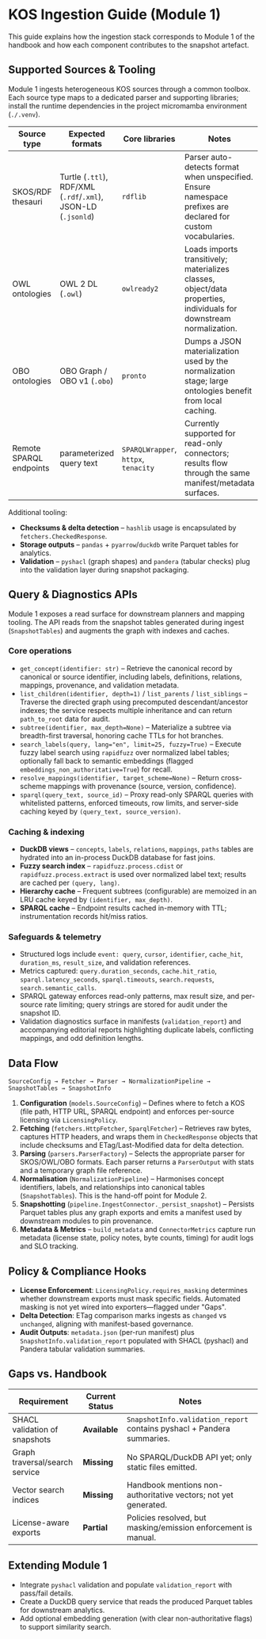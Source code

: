# KOS Ingestion Guide (Module 1)

This guide explains how the ingestion stack corresponds to Module 1 of the handbook and how each component contributes to the snapshot artefact.

## Supported Sources & Tooling

Module 1 ingests heterogeneous KOS sources through a common toolbox. Each source
type maps to a dedicated parser and supporting libraries; install the runtime
dependencies in the project micromamba environment (`./.venv`).

| Source type | Expected formats | Core libraries | Notes |
| --- | --- | --- | --- |
| SKOS/RDF thesauri | Turtle (`.ttl`), RDF/XML (`.rdf`/`.xml`), JSON-LD (`.jsonld`) | `rdflib` | Parser auto-detects format when unspecified. Ensure namespace prefixes are declared for custom vocabularies. |
| OWL ontologies | OWL 2 DL (`.owl`) | `owlready2` | Loads imports transitively; materializes classes, object/data properties, individuals for downstream normalization. |
| OBO ontologies | OBO Graph / OBO v1 (`.obo`) | `pronto` | Dumps a JSON materialization used by the normalization stage; large ontologies benefit from local caching. |
| Remote SPARQL endpoints | parameterized query text | `SPARQLWrapper`, `httpx`, `tenacity` | Currently supported for read-only connectors; results flow through the same manifest/metadata surfaces. |

Additional tooling:

- **Checksums & delta detection** – `hashlib` usage is encapsulated by `fetchers.CheckedResponse`.
- **Storage outputs** – `pandas` + `pyarrow`/`duckdb` write Parquet tables for analytics.
- **Validation** – `pyshacl` (graph shapes) and `pandera` (tabular checks) plug into the validation layer during snapshot packaging.

## Query & Diagnostics APIs

Module 1 exposes a read surface for downstream planners and mapping tooling. The
API reads from the snapshot tables generated during ingest (`SnapshotTables`)
and augments the graph with indexes and caches.

### Core operations

- `get_concept(identifier: str)` – Retrieve the canonical record by canonical or
  source identifier, including labels, definitions, relations, mappings,
  provenance, and validation metadata.
- `list_children(identifier, depth=1)` / `list_parents` / `list_siblings` –
  Traverse the directed graph using precomputed descendant/ancestor indexes; the
  service respects multiple inheritance and can return `path_to_root` data for
  audit.
- `subtree(identifier, max_depth=None)` – Materialize a subtree via breadth-first
  traversal, honoring cache TTLs for hot branches.
- `search_labels(query, lang="en", limit=25, fuzzy=True)` – Execute fuzzy label
  search using `rapidfuzz` over normalized label tables; optionally fall back to
  semantic embeddings (flagged `embeddings_non_authoritative=True`) for recall.
- `resolve_mappings(identifier, target_scheme=None)` – Return cross-scheme
  mappings with provenance (source, version, confidence).
- `sparql(query_text, source_id)` – Proxy read-only SPARQL queries with
  whitelisted patterns, enforced timeouts, row limits, and server-side caching
  keyed by `(query_text, source_version)`.

### Caching & indexing

- **DuckDB views** – `concepts`, `labels`, `relations`, `mappings`, `paths`
  tables are hydrated into an in-process DuckDB database for fast joins.
- **Fuzzy search index** – `rapidfuzz.process.cdist` or `rapidfuzz.process.extract`
  is used over normalized label text; results are cached per `(query, lang)`.
- **Hierarchy cache** – Frequent subtrees (configurable) are memoized in an LRU
  cache keyed by `(identifier, max_depth)`.
- **SPARQL cache** – Endpoint results cached in-memory with TTL; instrumentation
  records hit/miss ratios.

### Safeguards & telemetry

- Structured logs include `event: query`, `cursor`, `identifier`, `cache_hit`,
  `duration_ms`, `result_size`, and validation references.
- Metrics captured: `query.duration_seconds`, `cache.hit_ratio`,
  `sparql.latency_seconds`, `sparql.timeouts`, `search.requests`,
  `search.semantic_calls`.
- SPARQL gateway enforces read-only patterns, max result size, and per-source
  rate limiting; query strings are stored for audit under the snapshot ID.
- Validation diagnostics surface in manifests (`validation_report`) and
  accompanying editorial reports highlighting duplicate labels, conflicting
  mappings, and odd definition lengths.

## Data Flow

```
SourceConfig → Fetcher → Parser → NormalizationPipeline → SnapshotTables → SnapshotInfo
```

1. **Configuration** (`models.SourceConfig`) – Defines where to fetch a KOS (file path, HTTP URL, SPARQL endpoint) and enforces per-source licensing via `LicensingPolicy`.
2. **Fetching** (`fetchers.HttpFetcher`, `SparqlFetcher`) – Retrieves raw bytes, captures HTTP headers, and wraps them in `CheckedResponse` objects that include checksums and ETag/Last-Modified data for delta detection.
3. **Parsing** (`parsers.ParserFactory`) – Selects the appropriate parser for SKOS/OWL/OBO formats. Each parser returns a `ParserOutput` with stats and a temporary graph file reference.
4. **Normalisation** (`NormalizationPipeline`) – Harmonises concept identifiers, labels, and relationships into canonical tables (`SnapshotTables`). This is the hand-off point for Module 2.
5. **Snapshotting** (`pipeline.IngestConnector._persist_snapshot`) – Persists Parquet tables plus any graph exports and emits a manifest used by downstream modules to pin provenance.
6. **Metadata & Metrics** – `build_metadata` and `ConnectorMetrics` capture run metadata (license state, policy notes, byte counts, timing) for audit logs and SLO tracking.

## Policy & Compliance Hooks

- **License Enforcement**: `LicensingPolicy.requires_masking` determines whether downstream exports must mask specific fields. Automated masking is not yet wired into exporters—flagged under "Gaps".
- **Delta Detection**: ETag comparison marks ingests as `changed` vs `unchanged`, aligning with manifest-based governance.
- **Audit Outputs**: `metadata.json` (per-run manifest) plus `SnapshotInfo.validation_report` populated with SHACL (pyshacl) and Pandera tabular validation summaries.

## Gaps vs. Handbook

| Requirement | Current Status | Notes |
| --- | --- | --- |
| SHACL validation of snapshots | **Available** | `SnapshotInfo.validation_report` contains pyshacl + Pandera summaries.
| Graph traversal/search service | **Missing** | No SPARQL/DuckDB API yet; only static files emitted.
| Vector search indices | **Missing** | Handbook mentions non-authoritative vectors; not yet generated.
| License-aware exports | **Partial** | Policies resolved, but masking/emission enforcement is manual.

## Extending Module 1

- Integrate `pyshacl` validation and populate `validation_report` with pass/fail details.
- Create a DuckDB query service that reads the produced Parquet tables for downstream analytics.
- Add optional embedding generation (with clear non-authoritative flags) to support similarity search.
